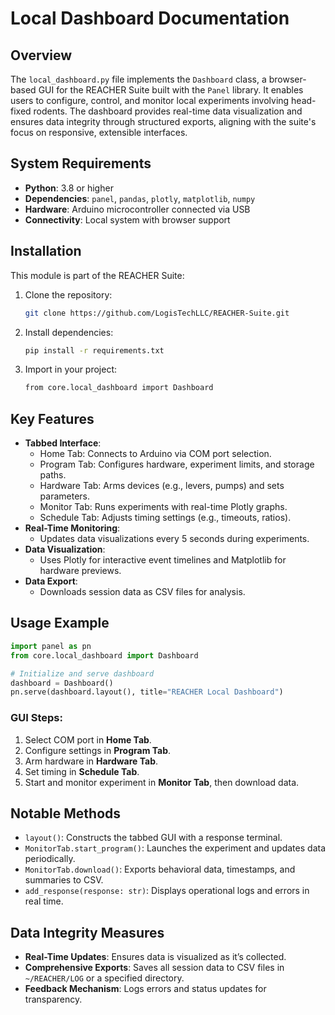 # Local Dashboard Documentation

## Overview

The `local_dashboard.py` file implements the `Dashboard` class, a browser-based GUI for the REACHER Suite built with the `Panel` library. It enables users to configure, control, and monitor local experiments involving head-fixed rodents. The dashboard provides real-time data visualization and ensures data integrity through structured exports, aligning with the suite's focus on responsive, extensible interfaces.

## System Requirements

- **Python**: 3.8 or higher
- **Dependencies**: `panel`, `pandas`, `plotly`, `matplotlib`, `numpy`
- **Hardware**: Arduino microcontroller connected via USB
- **Connectivity**: Local system with browser support

## Installation

This module is part of the REACHER Suite:

1. Clone the repository:
   ```bash
   git clone https://github.com/LogisTechLLC/REACHER-Suite.git
   ```
2. Install dependencies:
    ```bash
    pip install -r requirements.txt
    ```
3. Import in your project:
    ```bash
    from core.local_dashboard import Dashboard
    ```

## Key Features

- **Tabbed Interface**:
    - Home Tab: Connects to Arduino via COM port selection.
    - Program Tab: Configures hardware, experiment limits, and storage paths.
    - Hardware Tab: Arms devices (e.g., levers, pumps) and sets parameters.
    - Monitor Tab: Runs experiments with real-time Plotly graphs.
    - Schedule Tab: Adjusts timing settings (e.g., timeouts, ratios).
- **Real-Time Monitoring**:
    - Updates data visualizations every 5 seconds during experiments.
- **Data Visualization**:
    - Uses Plotly for interactive event timelines and Matplotlib for hardware previews.
- **Data Export**:
    - Downloads session data as CSV files for analysis.

## Usage Example

```python
import panel as pn
from core.local_dashboard import Dashboard

# Initialize and serve dashboard
dashboard = Dashboard()
pn.serve(dashboard.layout(), title="REACHER Local Dashboard")
```

### GUI Steps:

1. Select COM port in **Home Tab**.
2. Configure settings in **Program Tab**.
3. Arm hardware in **Hardware Tab**.
4. Set timing in **Schedule Tab**.
5. Start and monitor experiment in **Monitor Tab**, then download data.

## Notable Methods

- `layout()`: Constructs the tabbed GUI with a response terminal.
- `MonitorTab.start_program()`: Launches the experiment and updates data periodically.
- `MonitorTab.download()`: Exports behavioral data, timestamps, and summaries to CSV.
- `add_response(response: str)`: Displays operational logs and errors in real time.

## Data Integrity Measures

- **Real-Time Updates**: Ensures data is visualized as it’s collected.
- **Comprehensive Exports**: Saves all session data to CSV files in `~/REACHER/LOG` or a specified directory.
- **Feedback Mechanism**: Logs errors and status updates for transparency.



